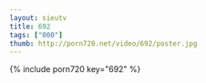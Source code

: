 ```yaml
--- 
layout: sieutv
title: 692
tags: ["000"]
thumb: http://porn720.net/video/692/poster.jpg
---
```

{% include porn720 key="692" %} 

